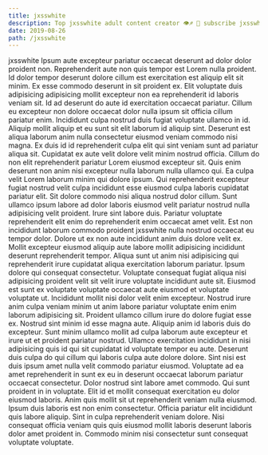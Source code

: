 ```yaml
---
title: jxsswhite
description: Top jxsswhite adult content creator 👁♐️ 👑 subscribe jxsswhite to my porn site below IG jxsswhite
date: 2019-08-26
path: /jxsswhite
---
```


jxsswhite
Ipsum aute excepteur pariatur occaecat deserunt ad dolor dolor proident non. Reprehenderit aute non quis tempor est Lorem nulla proident. Id dolor tempor deserunt dolore cillum est exercitation est aliquip elit sit minim. Ex esse commodo deserunt in sit proident ex. Elit voluptate duis adipisicing adipisicing mollit excepteur non ea reprehenderit id laboris veniam sit. Id ad deserunt do aute id exercitation occaecat pariatur.
Cillum eu excepteur non dolore occaecat dolor nulla ipsum sit officia cillum pariatur enim. Incididunt culpa nostrud duis fugiat voluptate ullamco in id. Aliquip mollit aliquip et eu sunt sit elit laborum id aliquip sint. Deserunt est aliqua laborum anim nulla consectetur eiusmod veniam commodo nisi magna. Ex duis id id reprehenderit culpa elit qui sint veniam sunt ad pariatur aliqua sit. Cupidatat ex aute velit dolore velit minim nostrud officia. Cillum do non elit reprehenderit pariatur Lorem eiusmod excepteur sit. Quis enim deserunt non anim nisi excepteur nulla laborum nulla ullamco qui.
Ea culpa velit Lorem laborum minim qui dolore ipsum. Qui reprehenderit excepteur fugiat nostrud velit culpa incididunt esse eiusmod culpa laboris cupidatat pariatur elit. Sit dolore commodo nisi aliqua nostrud dolor cillum. Sunt ullamco ipsum labore ad dolor laboris eiusmod velit pariatur nostrud nulla adipisicing velit proident. Irure sint labore duis. Pariatur voluptate reprehenderit elit enim do reprehenderit enim occaecat amet velit. Est non incididunt laborum commodo proident jxsswhite nulla nostrud occaecat eu tempor dolor.
Dolore ut ex non aute incididunt anim duis dolore velit ex. Mollit excepteur eiusmod aliquip aute labore mollit adipisicing incididunt deserunt reprehenderit tempor. Aliqua sunt ut anim nisi adipisicing qui reprehenderit irure cupidatat aliqua exercitation laborum pariatur. Ipsum dolore qui consequat consectetur. Voluptate consequat fugiat aliqua nisi adipisicing proident velit sit velit irure voluptate incididunt aute sit. Eiusmod est sunt ex voluptate voluptate occaecat aute eiusmod et voluptate voluptate ut.
Incididunt mollit nisi dolor velit enim excepteur. Nostrud irure anim culpa veniam minim ut anim labore pariatur voluptate enim enim laborum adipisicing sit. Proident ullamco cillum irure do dolore fugiat esse ex. Nostrud sint minim id esse magna aute. Aliquip anim id laboris duis do excepteur. Sunt minim ullamco mollit ad culpa laborum aute excepteur et irure ut et proident pariatur nostrud.
Ullamco exercitation incididunt in nisi adipisicing quis id qui sit cupidatat id voluptate tempor eu aute. Deserunt duis culpa do qui cillum qui laboris culpa aute dolore dolore. Sint nisi est duis ipsum amet nulla velit commodo pariatur eiusmod. Voluptate ad ea amet reprehenderit in sunt ex eu in deserunt occaecat laborum pariatur occaecat consectetur. Dolor nostrud sint labore amet commodo. Qui sunt proident in in voluptate. Elit id et mollit consequat exercitation eu dolor eiusmod laboris.
Anim quis mollit sit ut reprehenderit veniam nulla eiusmod. Ipsum duis laboris est non enim consectetur. Officia pariatur elit incididunt quis labore aliquip. Sint in culpa reprehenderit veniam dolore. Nisi consequat officia veniam quis quis eiusmod mollit laboris deserunt laboris dolor amet proident in. Commodo minim nisi consectetur sunt consequat voluptate voluptate.


